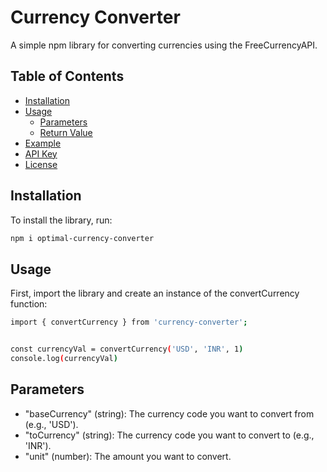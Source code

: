 # Currency Converter

A simple npm library for converting currencies using the FreeCurrencyAPI.

## Table of Contents

- [Installation](#installation)
- [Usage](#usage)
  - [Parameters](#parameters)
  - [Return Value](#return-value)
- [Example](#example)
- [API Key](#api-key)
- [License](#license)

## Installation

To install the library, run:

```bash
npm i optimal-currency-converter
```

## Usage

First, import the library and create an instance of the convertCurrency function:

```bash
import { convertCurrency } from 'currency-converter';


const currencyVal = convertCurrency('USD', 'INR', 1)
console.log(currencyVal)
```
## Parameters

- "baseCurrency" (string): The currency code you want to convert from (e.g., 'USD').
- "toCurrency" (string): The currency code you want to convert to (e.g., 'INR').
- "unit"  (number): The amount you want to convert.

